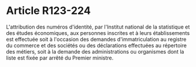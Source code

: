 # Article R123-224

L'attribution des numéros d'identité, par l'Institut national de la statistique et des études économiques, aux personnes inscrites et à leurs établissements est effectuée soit à l'occasion des demandes d'immatriculation au registre du commerce et des sociétés ou des déclarations effectuées au répertoire des métiers, soit à la demande des administrations ou organismes dont la liste est fixée par arrêté du Premier ministre.